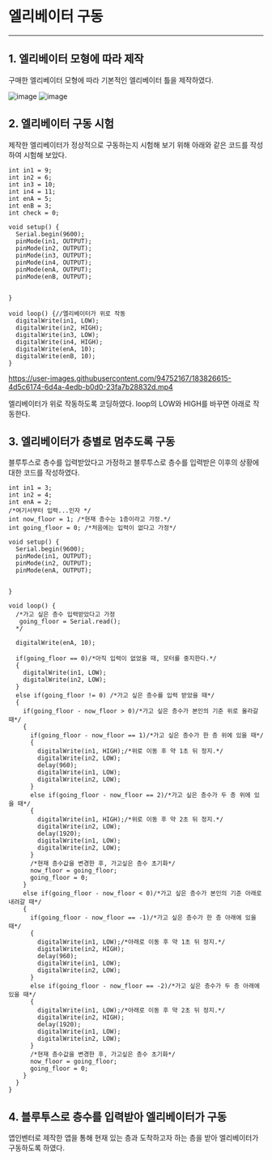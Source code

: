 # 엘리베이터 구동  
------
## 1. 엘리베이터 모형에 따라 제작    
구매한 엘리베이터 모형에 따라 기본적인 엘리베이터 틀을 제작하였다. 

![image](https://user-images.githubusercontent.com/94752167/183826255-830369be-48b3-4fa9-a315-3be9288c9cc6.png)
![image](https://user-images.githubusercontent.com/94752167/183826273-c2cadc43-bce3-4e59-affb-116528c7ec8d.png)


## 2. 엘리베이터 구동 시험
제작한 엘리베이터가 정상적으로 구동하는지 시험해 보기 위해 아래와 같은 코드를 작성하여 시험해 보았다.    


```
int in1 = 9;
int in2 = 6;
int in3 = 10;
int in4 = 11;
int enA = 5;
int enB = 3;
int check = 0;

void setup() {
  Serial.begin(9600);
  pinMode(in1, OUTPUT);
  pinMode(in2, OUTPUT);
  pinMode(in3, OUTPUT);
  pinMode(in4, OUTPUT);
  pinMode(enA, OUTPUT);
  pinMode(enB, OUTPUT);
  

}

void loop() {//엘리베이터가 위로 작동
  digitalWrite(in1, LOW);
  digitalWrite(in2, HIGH);
  digitalWrite(in3, LOW);
  digitalWrite(in4, HIGH);
  digitalWrite(enA, 10);
  digitalWrite(enB, 10);
}

```

https://user-images.githubusercontent.com/94752167/183826615-4d5c6174-6d4a-4edb-b0d0-23fa7b28832d.mp4



엘리베이터가 위로 작동하도록 코딩하였다. loop의 LOW와 HIGH를 바꾸면 아래로 작동한다.    

## 3. 엘리베이터가 층별로 멈추도록 구동

블루투스로 층수를 입력받았다고 가정하고 블루투스로 층수를 입력받은 이후의 상황에 대한 코드를 작성하였다.   



```
int in1 = 3;
int in2 = 4;
int enA = 2;
/*여기서부터 입력...인자 */
int now_floor = 1; /*현재 층수는 1층이라고 가정.*/
int going_floor = 0; /*처음에는 입력이 없다고 가정*/

void setup() {
  Serial.begin(9600);
  pinMode(in1, OUTPUT);
  pinMode(in2, OUTPUT);
  pinMode(enA, OUTPUT);
  

}

void loop() {
  /*가고 싶은 층수 입력받았다고 가정
   going_floor = Serial.read();
  */
  
  digitalWrite(enA, 10);
  
  if(going_floor == 0)/*아직 입력이 없었을 때, 모터를 중지한다.*/
  {
    digitalWrite(in1, LOW);
    digitalWrite(in2, LOW);
  }
  else if(going_floor != 0) /*가고 싶은 층수를 입력 받았을 때*/
  {
    if(going_floor - now_floor > 0)/*가고 싶은 층수가 본인의 기준 위로 올라갈 때*/
    {
      if(going_floor - now_floor == 1)/*가고 싶은 층수가 한 층 위에 있을 때*/
      {
        digitalWrite(in1, HIGH);/*위로 이동 후 약 1초 뒤 정지.*/
        digitalWrite(in2, LOW);
        delay(960);
        digitalWrite(in1, LOW);
        digitalWrite(in2, LOW);
      }
      else if(going_floor - now_floor == 2)/*가고 싶은 층수가 두 층 위에 있을 때*/
      { 
        digitalWrite(in1, HIGH);/*위로 이동 후 약 2초 뒤 정지.*/
        digitalWrite(in2, LOW);
        delay(1920);
        digitalWrite(in1, LOW);
        digitalWrite(in2, LOW);
      }
      /*현재 층수값을 변경한 후, 가고싶은 층수 초기화*/
      now_floor = going_floor;
      going_floor = 0;
    }
    else if(going_floor - now_floor < 0)/*가고 싶은 층수가 본인의 기준 아래로 내려갈 때*/
    {
      if(going_floor - now_floor == -1)/*가고 싶은 층수가 한 층 아래에 있을 때*/
      {
        digitalWrite(in1, LOW);/*아래로 이동 후 약 1초 뒤 정지.*/
        digitalWrite(in2, HIGH);
        delay(960);
        digitalWrite(in1, LOW);
        digitalWrite(in2, LOW);
      }
      else if(going_floor - now_floor == -2)/*가고 싶은 층수가 두 층 아래에 있을 때*/
      {
        digitalWrite(in1, LOW);/*아래로 이동 후 약 2초 뒤 정지.*/
        digitalWrite(in2, HIGH);
        delay(1920);
        digitalWrite(in1, LOW);
        digitalWrite(in2, LOW);
      }
      /*현재 층수값을 변경한 후, 가고싶은 층수 초기화*/
      now_floor = going_floor;
      going_floor = 0;
    }
  }
}
```

## 4. 블루투스로 층수를 입력받아 엘리베이터가 구동

앱인벤터로 제작한 앱을 통해 현재 있는 층과 도착하고자 하는 층을 받아 엘리베이터가 구동하도록 하였다.   




